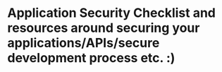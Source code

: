 # Application Security Checklist and resources around securing your applications/APIs/secure development process etc. :)
